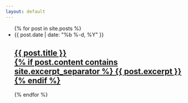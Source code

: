 ```yaml
---
layout: default
---
```

<div class="home">
  <ul class="post-list">
    {% for post in site.posts %}
      <li>
        <span class="post-meta">{{ post.date | date: "%b %-d, %Y" }}</span>
        <h2><a class="post-link" href="{{ post.url | prepend: site.baseurl }}">{{ post.title }}
        <br>
        {% if post.content contains site.excerpt_separator %}
          {{ post.excerpt }}
        {% endif %}
        </a></h2>
      </li>
    {% endfor %}
  </ul>
</div>
